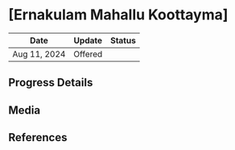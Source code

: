 # [Ernakulam Mahallu Koottayma]


| Date         | Update  | Status |
| ------------ | ------- | ------ |
| Aug 11, 2024 | Offered |        |

## Progress Details


## Media


## References
